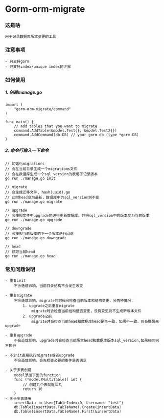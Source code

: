 # Gorm-orm-migrate

### 这是啥
    用于记录数据库版本变更的工具
	
### 注意事项
    - 只支持gorm
    - 只支持index/unique index的注解
	
### 如何使用

##### 1. 创建manage.go
	import (
	    "gorm-orm-migrate/command"
	)
	
	func main() {
	    // add tables that you want to migrate
        command.AddTable(&model.Test{}, &model.Test2{})
        command.AddCommand(db.DB) // your gorm db (type *gorm.DB)
    }

##### 2. 命令行输入一下命令
    // 初始化migrations
    // 会在当前目录生成一个migrations文件
    // 会在数据库生成一个sql_version的表用于记录版本
    go run ./manage.go init
    
    // migrate
    // 会生成迁移文件, hash(uuid).go
    // 此时head变为最新，数据库中的sql_version则不变
    go run ./manage.go migrate
    
    // upgrade
    // 会按照文件中upgrade的进行更新数据库，并把sql_version中的版本变为当前版本
    go run ./manage.go upgrade
    
    // downgrade
    // 会按照当前版本的下一个版本进行回退
    go run ./manage.go downgrade
    
    // head
    // 获取当前head
    go run ./manage.go head
     
### 常见问题说明

    - 重复init
        不会造成影响，当前目录结构不会发生改变
    
    - 重复migrate
        不会造成影响，migrate的时候会检查当前版本和结构变更，分两种情况：
            1. upgrade之后重复migrate
                migrate时会检查当前结构是否变更，没有变更则不生成新版本文件
            2. upgrade之前
                migrate时会检查当前head和数据库head是否一致，如果不一致，则会提醒先upgrade
                
    - 重复upgrade
        不会造成影响，upgrade时会检查当前版本head和数据库版本sql_version,如果相同则不执行
        
    - 不init直接执行migrate或者upgrade
        不会造成影响，会先检查必要的条件是否满足
        
    - 关于多表创建
        model添加下面的function
        func (*model)MultiTable() int {
            // 创建几个表就返回几
            return 10
        }
    - 关于多表使用
        insertData := User{TableIndex:9, Username: "test"}
        db.Table(insertData.TableName).Create(insertData)
        db.Table(insertData.TableName).First(&insertData)